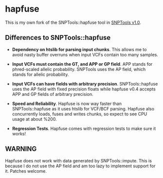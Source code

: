 # hapfuse

This is my own fork of the SNPTools::hapfuse tool in [SNPTools v1.0](http://sourceforge.net/projects/snptools).

## Differences to SNPTools::hapfuse

* **Dependency on htslib for parsing input chunks**.
  This allows me to avoid nasty buffer overruns when input VCFs contain too many samples.

* **Input VCFs must contain the GT, and APP or GP field**.
  APP stands for phred-scaled allelic probability.  SNPTools uses the AP field, which stands for allelic probability.

* **Input VCFs can have fields with arbitrary precision**.  SNPTools::hapfuse uses the AP field with fixed precision floats while hapfuse v0.4 accepts APP and GP fields of arbitrary precision.  

* **Speed and Reliability**.
  Hapfuse is now way faster than SNPTools::hapfuse as it uses htslib for VCF/BCF parsing.  Hapfuse also concurrently loads, fuses and writes chunks, so expect to see CPU usage at about %200.

* **Regression Tests**. Hapfuse comes with regression tests to make sure it works!

## WARNING
Hapfuse does not work with data generated by SNPTools::impute.  This is because I do not use the AP field and am too lazy to implement support for it.  Patches welcome.